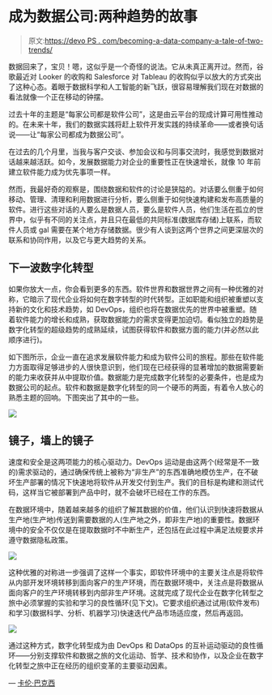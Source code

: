 # 成为数据公司:两种趋势的故事

> 原文:[https://devo PS . com/becoming-a-data-company-a-tale-of-two-trends/](https://devops.com/becoming-a-data-company-a-tale-of-two-trends/)

数据回来了，宝贝！嗯，这似乎是一个奇怪的说法。它从未真正离开过。然而，谷歌最近对 Looker 的收购和 Salesforce 对 Tableau 的收购似乎以放大的方式突出了这种心态。着眼于数据科学和人工智能的新飞跃，很容易理解我们现在对数据的看法就像一个正在移动的钟摆。

过去十年的主题是“每家公司都是软件公司”，这是由云平台的现成计算可用性推动的。在未来十年，我们的数据实践将赶上软件开发实践的持续革命——或者换句话说——让“每家公司都成为数据公司”。

在过去的几个月里，当我与客户交谈、参加会议和与同事交流时，我感觉到数据对话越来越活跃。如今，发展数据能力对企业的重要性正在快速增长，就像 10 年前建立软件能力成为优先事项一样。

然而，我最好奇的观察是，围绕数据和软件的讨论是狭隘的。对话要么侧重于如何移动、管理、清理和利用数据进行分析，要么侧重于如何快速构建和发布高质量的软件。进行这些对话的人要么是数据人员，要么是软件人员，他们生活在孤立的世界中，似乎有不同的关注点，并且只在最低的共同标准(数据库存储)上联系，而软件人员或 gal 需要在某个地方存储数据。很少有人谈到这两个世界之间更深层次的联系和协同作用，以及它与更大趋势的关系。

## 下一波数字化转型

如果你放大一点，你会看到更多的东西。软件世界和数据世界之间有一种优雅的对称，它暗示了现代企业将如何在数字转型的时代转型。正如职能和组织被重塑以支持新的文化和技术趋势，如 DevOps，组织也将在数据优先的世界中被重塑。随着软件能力的增长和成熟，获取数据能力的需求变得更加迫切。看似独立的趋势是数字化转型的超级趋势的成熟延续，试图获得软件和数据方面的能力(并必然以此顺序进行)。

如下图所示，企业一直在追求发展软件能力和成为软件公司的旅程。那些在软件能力方面取得足够进步的人很快意识到，他们现在已经获得的显著增加的数据需要新的能力来收获并从中提取价值。数据能力是完成数字化转型的必要条件，也是成为数据公司的起点。软件和数据是数字化转型的同一个硬币的两面，有着令人放心的熟悉主题的回响。下图突出了其中的一些。

![](../Images/9d98bb5928a2c819ecb349a8b96b3ea4.png)

## 镜子，墙上的镜子

速度和安全是这两项能力的核心驱动力。DevOps 运动是由这两个(经常是不一致的)需求驱动的，通过确保传统上被称为“非生产”的东西准确地模仿生产，在不破坏生产部署的情况下快速地将软件从开发交付到生产。我们的目标是构建和测试代码，这样当它被部署到产品中时，就不会破坏已经在工作的东西。

在数据环境中，随着越来越多的组织了解其数据的价值，他们认识到快速将数据从生产地(生产地)传送到需要数据的人(生产地之外，即非生产地)的重要性。数据环境中的安全不仅仅是在提取数据时不中断生产，还包括在此过程中满足法规要求并遵守数据隐私政策。

![](../Images/3d9f63ccff4a226415623b656e3dc44e.png)

这种优雅的对称进一步强调了这样一个事实，即软件环境中的主要关注点是将软件从内部开发环境转移到面向客户的生产环境，而在数据环境中，关注点是将数据从面向客户的生产环境转移到内部非生产环境。这就完成了现代企业在数字化转型之旅中必须掌握的实验和学习的良性循环(见下文)。它要求组织通过试用(软件发布)和学习(数据科学、分析、机器学习)快速迭代产品市场适应度，然后再返回。

![](../Images/6827affbc1637f3ec7b329b1c77e6cac.png)

通过这种方式，数字化转型成为由 DevOps 和 DataOps 的互补运动驱动的良性循环——分别支撑软件和数据之旅的文化运动、哲学、技术和协作，以及企业在数字化转型之旅中正在经历的组织变革的主要驱动因素。

— [卡伦·巴克西](https://devops.com/author/karun-bakshi/)